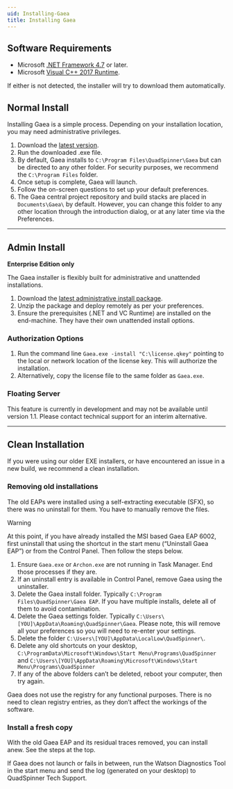 ```yaml
---
uid: Installing-Gaea
title: Installing Gaea
---
```


## Software Requirements
- Microsoft [.NET Framework 4.7](https://support.microsoft.com/en-us/help/3186497/the-net-framework-4-7-offline-installer-for-windows) or later.
- Microsoft [Visual C++ 2017 Runtime](https://aka.ms/vs/15/release/vc_redist.x64.exe).

If either is not detected, the installer will try to download them automatically.

## Normal Install
Installing Gaea is a simple process. Depending on your installation location, you may need administrative privileges.

1. Download the [latest version](http://quadspinner.com/gaea/download).
2. Run the downloaded .exe file.
3. By default, Gaea installs to `C:\Program Files\QuadSpinner\Gaea` but can be directed to any other folder. For security purposes, we recommend the `C:\Program Files` folder.
4. Once setup is complete, Gaea will launch.
5. Follow the on-screen questions to set up your default preferences.
6. The Gaea central project repository and build stacks are placed in `Documents\Gaea\` by default. However, you can change this folder to any other location through the introduction dialog, or at any later time via the Preferences.

---

## Admin Install
**Enterprise Edition only**

The Gaea installer is flexibly built for administrative and unattended installations.

1. Download the [latest administrative install package](http://quadspinner.com/gaea/download).
2. Unzip the package and deploy remotely as per your preferences.
3. Ensure the prerequisites (.NET and VC Runtime) are installed on the end-machine. They have their own unattended install options.

### Authorization Options
1. Run the command line `Gaea.exe -install "C:\license.qkey"` pointing to the local or network location of the license key. This will authorize the installation.
2. Alternatively, copy the license file to the same folder as `Gaea.exe`.

### Floating Server
This feature is currently in development and may not be available until version 1.1. Please contact technical support for an interim alternative.

---

## Clean Installation

If you were using our older EXE installers, or have encountered an issue in a new build, we recommend a clean installation.

### Removing old installations
The old EAPs were installed using a self-extracting executable (SFX), so there was no uninstall for them. You have to manually remove the files.

> [!WARNING] 
> At this point, if you have already installed the MSI based Gaea EAP 6002, first uninstall that using the shortcut in the start menu (“Uninstall Gaea EAP”) or from the Control Panel. Then follow the steps below.

1. Ensure `Gaea.exe` or `Archon.exe` are not running in Task Manager. End those processes if they are.
2. If an uninstall entry is available in Control Panel, remove Gaea using the uninstaller.
3. Delete the Gaea install folder. Typically `C:\Program Files\QuadSpinner\Gaea EAP`. If you have multiple installs, delete all of them to avoid contamination.
4. Delete the Gaea settings folder. Typically `C:\Users\[YOU]\AppData\Roaming\QuadSpinner\Gaea`. Please note, this will remove all your preferences so you will need to re-enter your settings.
5. Delete the folder `C:\Users\[YOU]\AppData\LocalLow\QuadSpinner\`.
6. Delete any old shortcuts on your desktop, `C:\ProgramData\Microsoft\Windows\Start Menu\Programs\QuadSpinner` and `C:\Users\[YOU]\AppData\Roaming\Microsoft\Windows\Start Menu\Programs\QuadSpinner`
7. If any of the above folders can’t be deleted, reboot your computer, then try again.

Gaea does not use the registry for any functional purposes. There is no need to clean registry entries, as they don’t affect the workings of the software.

### Install a fresh copy

With the old Gaea EAP and its residual traces removed, you can install anew. See the steps at the top.

If Gaea does not launch or fails in between, run the Watson Diagnostics Tool in the start menu and send the log (generated on your desktop) to QuadSpinner Tech Support.